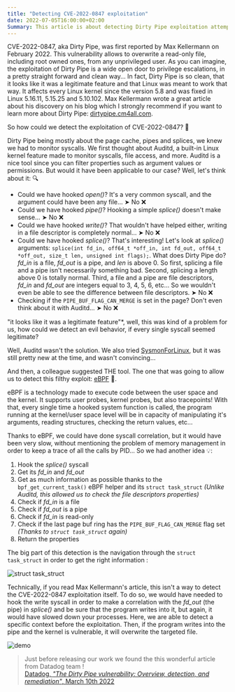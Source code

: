 ```yaml
---
title: "Detecting CVE-2022-0847 exploitation"
date: 2022-07-05T16:00:00+02:00
Summary: This article is about detecting Dirty Pipe exploitation attempts thanks to eBPF.
---
```


CVE-2022-0847, aka Dirty Pipe, was first reported by Max Kellermann on February
2022. This vulnerability allows to overwrite a read-only file, including root
owned ones, from any unprivileged user. As you can imagine, the exploitation of
Dirty Pipe is a wide open door to privilege escalations, in a pretty straight
forward and clean way… In fact, Dirty Pipe is so clean, that it looks like it
was a legitimate feature and that Linux was meant to work that way. It affects
every Linux kernel since the version 5.8 and was fixed in Linux 5.16.11, 5.15.25
and 5.10.102. Max Kellermann wrote a great article about his discovery on his
blog which I strongly recommend if you want to learn more about Dirty Pipe:
[dirtypipe.cm4all.com](https://dirtypipe.cm4all.com/).

So how could we detect the exploitation of CVE-2022-0847? 🤔

Dirty Pipe being mostly about the page cache, pipes and splices, we knew we had
to monitor syscalls. We first thought about Auditd, a built-in Linux kernel
feature made to monitor syscalls, file access, and more. Auditd is a nice tool
since you can filter properties such as argument values or permissions. But
would it have been applicable to our case? Well, let's think about it: 🔍

- Could we have hooked *open()*? It's a very common syscall, and the argument
  could have been any file… ➤ No ❌
- Could we have hooked *pipe()*? Hooking a simple *splice()* doesn't make
  sense... ➤ No ❌
- Could we have hooked *write()*? That wouldn't have helped either, writing in a
  file descriptor is completely normal… ➤ No ❌
- Could we have hooked *splice()*? That's interesting! Let's look at *splice()*
  arguments: `splice(int fd_in, off64_t *off_in, int fd_out, off64_t *off_out,
  size_t len, unsigned int flags);`. What does Dirty Pipe do? *fd_in* is a file,
  *fd_out* is a pipe, and *len* is above 0. So first, splicing a file and a pipe
  isn't necessarily something bad. Second, splicing a length above 0 is totally
  normal. Third, a file and a pipe are file descriptors, *fd_in* and *fd_out*
  are integers equal to 3, 4, 5, 6, etc… So we wouldn't even be able to see the
  difference between file descriptors. ➤ No ❌
- Checking if the `PIPE_BUF_FLAG_CAN_MERGE` is set in the page? Don't even think
  about it with Auditd... ➤ No ❌

"it looks like it was a legitimate feature"*, well, this was kind of a problem
for us, how could we detect an evil behavior, if every single syscall seemed
legitimate?

Well, Auditd wasn't the solution. We also tried
[SysmonForLinux](https://github.com/Sysinternals/SysmonForLinux), but it was
still pretty new at the time, and wasn't convincing…

And then, a colleague suggested THE tool. The one that was going to allow us to
detect this filthy exploit: [eBPF](https://ebpf.io/) 🐝.

eBPF is a technology made to execute code between the user space and the kernel.
It supports user probes, kernel probes, but also tracepoints! With that, every
single time a hooked system function is called, the program running at the
kernel/user space level will be in capacity of manipulating it's arguments,
reading structures, checking the return values, etc…

Thanks to eBPF, we could have done syscall correlation, but it would have been
very slow, without mentioning the problem of memory management in order to keep
a trace of all the calls by PID… So we had another idea 💡:

1. Hook the *splice()* syscall
2. Get its *fd_in* and *fd_out*
3. Get as much information as possible thanks to the `bpf_get_current_task()`
   eBPF helper and its `struct task_struct` *(Unlike Auditd, this allowed us to
   check the file descriptors properties)*
4. Check if *fd_in* is a file
5. Check if *fd_out* is a pipe
6. Check if *fd_in* is read-only
7. Check if the last page buf ring has the `PIPE_BUF_FLAG_CAN_MERGE` flag set
   *(Thanks to `struct task_struct` again)*
8. Return the properties

The big part of this detection is the navigation through the `struct
task_struct` in order to get the right information :

![struct task_struct](/images/6c067f59b946346b4a8eaae818c86b4fa76a7c05.jpg)

Technically, if you read Max Kellermann's article, this isn't a way to detect
the CVE-2022-0847 exploitation itself. To do so, we would have needed to hook
the write syscall in order to make a correlation with the *fd_out* (the pipe) in
*splice()* and be sure that the program writes into it, but again, it would have
slowed down your processes. Here, we are able to detect a specific context
before the exploitation. Then, if the program writes into the pipe and the
kernel is vulnerable, it will overwrite the targeted file.

![demo](/images/088d790795eb65a66c268d61039feeea5455bae6.gif)

> Just before releasing our work we found the this wonderful article from
> Datadog team !<br>[Datadog, *"The Dirty Pipe vulnerability: Overview,
> detection, and remediation"*, March 10th
> 2022](https://www.datadoghq.com/blog/dirty-pipe-vulnerability-overview-and-remediation/)
